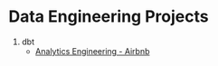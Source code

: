 # Data Engineering Projects


1. dbt
   - [Analytics Engineering - Airbnb](https://github.com/flaviassantos/Data-Engineering-Projects/tree/master/dbtairbnb)
